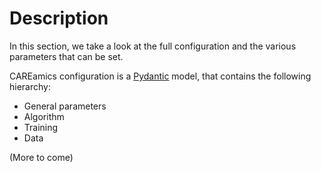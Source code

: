 # Description

In this section, we take a look at the full configuration and the various parameters
that can be set.

CAREamics configuration is a [Pydantic](https://pydantic-docs.helpmanual.io/) model, 
that contains the following hierarchy:

- General parameters
- Algorithm
- Training
- Data

(More to come)

